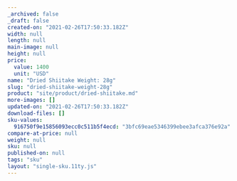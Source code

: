 ```yaml
---
_archived: false
_draft: false
created-on: "2021-02-26T17:50:33.182Z"
width: null
length: null
main-image: null
height: null
price:
  value: 1400
  unit: "USD"
name: "Dried Shiitake Weight: 28g"
slug: "dried-shiitake-weight-28g"
product: "site/product/dried-shiitake.md"
more-images: []
updated-on: "2021-02-26T17:50:33.182Z"
download-files: []
sku-values:
  916750f9e15856093ecc0c511b5f4ecd: "3bfc69eae5346399ebee3afca376e92a"
compare-at-price: null
weight: null
sku: null
published-on: null
tags: "sku"
layout: "single-sku.11ty.js"
---
```



